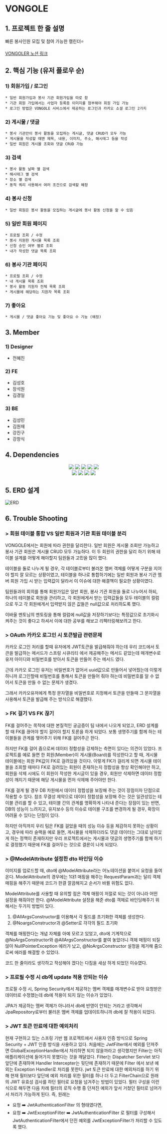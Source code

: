 # VONGOLE

##  1. 프로젝트 한 줄 설명
빠른 봉사인원 모집 및 참여 가능한 캘린더⭐

[VONGOLER 노션 링크](https://www.notion.so/VONGOLE-ef8d0e42dabb4067b25f57240ddcf171)

## 2. 핵심 기능 (유저 플로우 순)

### 1) 회원가입 / 로그인

    * 일반 회원가입과 봉사 기관 회원가입을 따로 함
    * 기관 회원 가입에서는 사업자 등록증 이미지를 첨부해야 회원 가입 가능
    * 로그인 방법은 VONGOLE 서비스에서 제공하는 로그인과 카카오 소셜 로그인 2가지

### 2) 게시물 / 댓글
    
    * 봉사 기관만이 봉사 활동을 모집하는 게시글, 댓글 CRUD가 모두 가능
    * 게시물을 작성할 때엔 제목, 내용, 이미지, 주소, 해시태그 등을 작성    
    * 일반 회원은 게시물 조회와 댓글 CRUD 가능

### 3) 검색
    * 봉사 활동 날짜 별 검색
    * 해시태그 별 검색
    * 장소 별 검색
    * 동적 쿼리 사용해서 여러 조건으로 검색할 예정
        

### 4) 봉사 신청
    * 일반 회원은 봉사 활동을 모집하는 게시글에 봉사 활동 신청을 할 수 있음
    
### 5) 일반 회원 페이지
    * 프로필 조회 / 수정
    * 봉사 지원한 게시물 목록 조회
    * 신청 승인 여부 별로 조회
    * 내가 작성한 댓글 목록 조회

### 6) 봉사 기관 페이지
    * 프로필 조회 / 수정
    * 내 게시물 목록 조회
    * 봉사 활동 지원자 전체 목록 조회
    * 게시물에 해당하는 지원자 목록 조회

### 7) 좋아요
    * 게시물 / 댓글 좋아요 기능 및 좋아요 수 기능 (예정)    

    

## 3. Member
### 1) Designer
- 전혜진

### 2) FE
- 김성호
- 장석원
- 김경일

### 3) BE
- 김성민
- 김원재
- 강진구
- 강창식

## 4. Dependencies
<div align=center> 
   <img src="https://img.shields.io/badge/spring-6DB33F?style=for-the-badge&logo=spring&logoColor=white">
   <img src="https://img.shields.io/badge/amazone ec2-FF9900?style=for-the-badge&logo=amazonec2&logoColor=white">
   <img src="https://img.shields.io/badge/mysql-4479A1?style=for-the-badge&logo=mysql&logoColor=white">
   <img src="https://img.shields.io/badge/amazon s3-569A31?style=for-the-badge&logo=amazons3&logoColor=white">
   <img src="https://img.shields.io/badge/github actions-2088FF?style=for-the-badge&logo=githubactions&logoColor=white">
<br>
   <img src="https://img.shields.io/badge/Websockets-41454A?style=for-the-badge&logo=&logoColor=white">
   <img src="https://img.shields.io/badge/JSON Web Tokens-000000?style=for-the-badge&logo=JSONWebTokens&logoColor=white">
   <img src="https://img.shields.io/badge/github-181717?style=for-the-badge&logo=github&logoColor=white">
   <img src="https://img.shields.io/badge/git-F05032?style=for-the-badge&logo=git&logoColor=white">
</div>

## 5. ERD 설계
![ERD](https://github.com/SimBongSa/Back-end/blob/main/Vongole/src/main/resources/static/%EB%B4%89%EA%B3%A8%EB%A0%88%20%EC%B5%9C%EC%A2%85_.png)

## 6. Trouble Shooting


### > 회원 테이블 통합 VS 일반 회원과 기관 회원 테이블 분리
VONGOLE에서는 회원에 따라 권한을 달리한다. 일반 회원은 게시물 조회만 가능하고 봉사 기관 회원은 게시물 CRUD 모두 가능하다. 이 두 회원의 권한을 달리 하기 위해 테이블 설계를 어떻게 해야할지 팀원들과 고민을 많이 했다.

테이블을 둘로 나누게 될 경우, 각 테이블로부터 불러온 멤버 객체를 어떻게 구분을 지어야 할지 잘 모르는 상황이였고, 테이블을 하나로 통합하기에는 일반 회원과 봉사 기관 멤버 회원 가입 시 받는 입력값이 달라서 이 이슈에 대한 해결책이 필요한 상황이였다.

팀원들과의 회의를 통해 회원가입은 일반 회원, 봉사 기관 회원을 둘로 나누어서 하되, 하나의 테이블로 회원을 관리하고, 각 회원에게서 받는 입력값들을 모두 테이블의 컬럼으로 두고 각 회원에게서 입력받지 않은 값들은 null값으로 처리하도록 했다.

이바울 멘토님의 멘토링을 통해 컬럼에 null값을 저장하기보다는 특정값으로 초기화시켜주는 것이 좋다고 하셔서 이에 대한 공부를 해보고 리펙터링해보려고 한다.



### > OAuth 카카오 로그인 시 토큰발급 관련문제 
카카오 로그인 처리를 할때 유저에게 JWT토큰을 발급해줘야 하는데 우리 코드에서 토큰을 발급하는 메서드가 스프링 시큐리티 에서 제공해주는 메서드 같았는데 매개변수로 유저 아이디와 비밀번호를 받아서 토큰을 만들어 주는 메서드 였다. 

근데 카카오 로그인 유저는 비밀번호가 없어서 uuid값으로 만들어서 넣어줬는데 이렇게 하니까 로그인할때 비밀번호를 통해서 토큰을 만들어 줘야 하는데 비밀번호를 알 수 없어서 토큰을 만들 수 없는 문제가 생겼다.

그래서 카카오유저에게 특정 문자열을 비밀번호로 지정해서 토큰을 만들때 그 문자열을 사용해서 토큰을 발급해 주는 방식으로 해결했다.


### > FK 걸기 VS FK 끊기
FK를 걸어주는 목적에 대한 본질적인 궁금증이 팀 내에서 나오게 되었고, ERD 설계를 할 때 FK를 끊어야 할지 걸어야 할지 토론을 하게 되었다. 보통 생명주기를 함께 하는 테이블들을 관계를 맺어주기 위해 FK를 걸어주곤 한다.   

하지만 FK를 걸어 줌으로써 데이터 정합성을 강제하는 측면이 있다는 의견이 있었다. 프로젝트를 예로 들면 한 회원(Member)이 게시물(Board)를 작성한다고 할 때, 게시물 테이블에는 회원 PK값이 FK로 걸려있을 것이다. 이렇게 FK가 걸리게 되면 게시물 테이블을 조회할 때마다 FK로 걸려있는 회원이 존재하는지 정합성을 항상 확인해야만 하고, 회원을 삭제 시에도 이 회원이 작성한 게시글이 있을 경우, 회원만 삭제하면 데이터 정합성이 깨지기 때문에 해당 게시물을 먼저 삭제해 주어야만 한다. 

FK를 걸게 될 경우 DB 차원에서 데이터 정합성을 보장해 주는 것이 장점이자 단점으로 작용할 수 있다. 참조 무결성 제약으로 데이터 정합성을 보장해 주는 것은 일관성있는 테이블 관리를 할 수 있고, 테이블 간의 관계를 명확하게 나타내 준다는 장점이 있는 반면, DB의 성능이 느려지고, 유지보수 등의 이슈로 테이블 구조를 변경하게 될 경우, 확장이 어려울 수 있다는 단점이 있다.

하지만 아직까지 우리 팀은 FK를 걸었을 때의 성능 이슈 등을 체감하지 못하는 상황이고, 경우에 따라 슬랙을 예로 들면, 게시물을 삭제하더라도 댓글 데이터는 그대로 남아있게 하는 정책이 존재하지만 우리 프로젝트에서는 게시물과 댓글의 생명주기를 함께 하기로 결정했기 때문에 FK를 걸어두는 것으로 결론이 나게 되었다.
### > @ModelAttribute 설정한 dto 바인딩 이슈
이미지를 업로드할 때, dto에 @ModelAttribute라는 어노테이션을 붙여서 요청을 들여온다. ModelAttribute의 경우에는 1대1 매핑을 해주는 RequestParam과는 달리 객체 매핑을 해주기 때문에 코드가 한결 깔끔해지고 순서가 바뀔 위험도 없다.

ModelAttribute를 사용할 때 유의할 점은 객체 매핑이 저절로 되는 것이 아니라 어떤 설정을 해줘야만 한다. @ModelAttribute 설정을 해준 dto를 객체로 바인딩해주기 위해서는 두가지 방법이 있다.

1. @AllArgsConstructor를 이용해서 각 필드를 초기화한 객체를 생성한다.
2. @NoargsConstructor과 @Setter로 각각의 필드 초기화

객체를 매핑한다는 개념 자체를 아예 모르고 있었고, dto에 기계적으로 @NoArgsConstructor와 @AllArgsConstructor를 붙여 놓았더니 객체 매핑이 되질 않아 NullPointerException 에러가 났고, @NoArgsConstructor 설정을 제거해 줌으로써 에러를 해결할 수 있었다.

코드 한 줄이라도 생각하고 작성해야 겠다는 다짐을 새삼 하게 되었던 이슈였다.
### > 프로필 수정 시 db에 update 적용 안되는 이슈
프로필 수정 시, Spring Security에서 제공하는 멤버 객체를 매개변수로 받아 요청받은 데이터로 수정했는데 db에 적용이 되지 않는 이슈가 있었다.

JPA가 제공하는 멤버 객체가 아니라서 db에 반영이 안되는 거라고 생각해서 JpaRepository로부터 불러온 멤버 객체를 업데이트하니까 db에 잘 적용이 되었다.


### > JWT 토큰 만료에 대한 예외처리
현재 구현하고 있는 스프링 기반 웹 프로젝트에서 사용자 인증 방식으로 Spring Security + JWT 인증 방식을 사용하고 있다.
처음에는 JwtFilter에서 예외를 던져주면 GlobalExceptionHandler에서 처리하면 되지 않을까라고 생각했지만 Filter는 아직 애플리케이션에 들어가지 못했다는 것을 깨달았다.
Filter는 Dispatcher Servlet 보다 앞단에 존재하며 Handler Intercepter는 뒷단에 존재하기 때문에 Filter 에서 보낸 예외는 Exception Handler로 처리를 못한다.
jwt 토큰 만료에 대한 예외처리를 하기 위해 현재 필터보다 앞단에 예외 처리를 위한 필터를 하나 더 두고 FilterChain으로 원래의 JWT 유효성 검사를 하던 필터로 요청을 넘겨주는 방법이 있었다. 필터 구성을 이런식으로 해두면 다음 차례 필터의 로직 수행 중 던져진 예외가 앞서 거쳤던 필터로 넘어가서 처리가 가능하게 된다.
즉, 원래는
 * 요청 ➡️ JwtAuthenticationFilter
의 형태였다면,
* 요청 ➡️ JwtExceptionFilter ➡️ JwtAuthenticationFilter
로 필터를 구성해서 JwtAuthenticationFilter에서 던진 예외를 JwtExceptionFilter가 처리할 수 있도록 했다.


